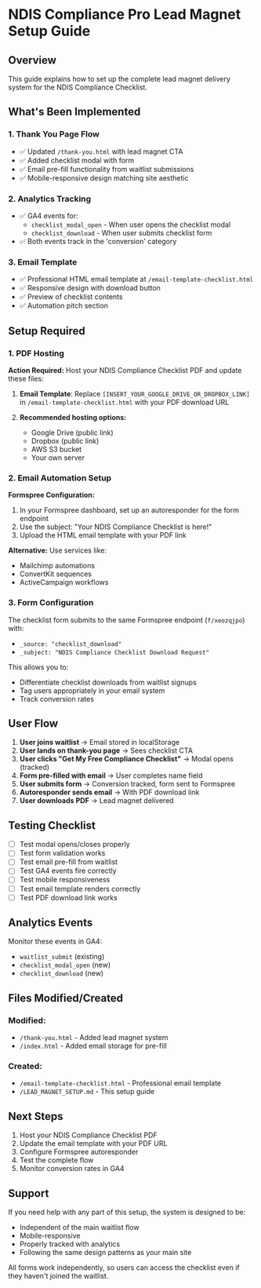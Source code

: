 # NDIS Compliance Pro Lead Magnet Setup Guide

## Overview
This guide explains how to set up the complete lead magnet delivery system for the NDIS Compliance Checklist.

## What's Been Implemented

### 1. Thank You Page Flow
- ✅ Updated `/thank-you.html` with lead magnet CTA
- ✅ Added checklist modal with form
- ✅ Email pre-fill functionality from waitlist submissions
- ✅ Mobile-responsive design matching site aesthetic

### 2. Analytics Tracking
- ✅ GA4 events for:
  - `checklist_modal_open` - When user opens the checklist modal
  - `checklist_download` - When user submits checklist form
- ✅ Both events track in the 'conversion' category

### 3. Email Template
- ✅ Professional HTML email template at `/email-template-checklist.html`
- ✅ Responsive design with download button
- ✅ Preview of checklist contents
- ✅ Automation pitch section

## Setup Required

### 1. PDF Hosting
**Action Required:** Host your NDIS Compliance Checklist PDF and update these files:

1. **Email Template**: Replace `[INSERT_YOUR_GOOGLE_DRIVE_OR_DROPBOX_LINK]` in `/email-template-checklist.html` with your PDF download URL

2. **Recommended hosting options:**
   - Google Drive (public link)
   - Dropbox (public link)
   - AWS S3 bucket
   - Your own server

### 2. Email Automation Setup
**Formspree Configuration:**

1. In your Formspree dashboard, set up an autoresponder for the form endpoint
2. Use the subject: "Your NDIS Compliance Checklist is here!"
3. Upload the HTML email template with your PDF link

**Alternative:** Use services like:
- Mailchimp automations
- ConvertKit sequences
- ActiveCampaign workflows

### 3. Form Configuration
The checklist form submits to the same Formspree endpoint (`f/xeozqjpo`) with:
- `_source: "checklist_download"`
- `_subject: "NDIS Compliance Checklist Download Request"`

This allows you to:
- Differentiate checklist downloads from waitlist signups
- Tag users appropriately in your email system
- Track conversion rates

## User Flow

1. **User joins waitlist** → Email stored in localStorage
2. **User lands on thank-you page** → Sees checklist CTA
3. **User clicks "Get My Free Compliance Checklist"** → Modal opens (tracked)
4. **Form pre-filled with email** → User completes name field
5. **User submits form** → Conversion tracked, form sent to Formspree
6. **Autoresponder sends email** → With PDF download link
7. **User downloads PDF** → Lead magnet delivered

## Testing Checklist

- [ ] Test modal opens/closes properly
- [ ] Test form validation works
- [ ] Test email pre-fill from waitlist
- [ ] Test GA4 events fire correctly
- [ ] Test mobile responsiveness
- [ ] Test email template renders correctly
- [ ] Test PDF download link works

## Analytics Events

Monitor these events in GA4:
- `waitlist_submit` (existing)
- `checklist_modal_open` (new)
- `checklist_download` (new)

## Files Modified/Created

### Modified:
- `/thank-you.html` - Added lead magnet system
- `/index.html` - Added email storage for pre-fill

### Created:
- `/email-template-checklist.html` - Professional email template
- `/LEAD_MAGNET_SETUP.md` - This setup guide

## Next Steps

1. Host your NDIS Compliance Checklist PDF
2. Update the email template with your PDF URL
3. Configure Formspree autoresponder
4. Test the complete flow
5. Monitor conversion rates in GA4

## Support

If you need help with any part of this setup, the system is designed to be:
- Independent of the main waitlist flow
- Mobile-responsive
- Properly tracked with analytics
- Following the same design patterns as your main site

All forms work independently, so users can access the checklist even if they haven't joined the waitlist.